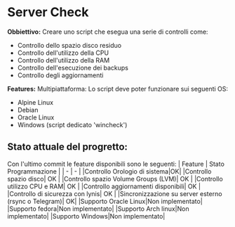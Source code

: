# Server Check

**Obbiettivo:**
Creare uno script che esegua una serie di controlli come:
- Controllo dello spazio disco residuo
- Controllo dell'utilizzo della CPU
- Controllo dell'utilizzo della RAM
- Controllo dell'esecuzione dei backups
- Controllo degli aggiornamenti

**Features:**
Multipiattaforma:
Lo script deve poter funzionare sui seguenti OS:
- Alpine Linux
- Debian
- Oracle Linux
- Windows (script dedicato 'wincheck')

## Stato attuale del progretto:

Con l'ultimo commit le feature disponibili sono le seguenti:
| Feature | Stato Programmazione |
| - | - |
|Controllo Orologio di sistema|OK|
|Controllo spazio disco| OK |
|Controllo spazio Volume Groups (LVM)| OK |
|Controllo utilizzo CPU e RAM| OK |
|Controllo aggiornamenti disponibili| OK |
|Controllo di sicurezza con lynis| OK |
|Sincronizzazione su server esterno (rsync o Telegram)| OK|
|Supporto Oracle Linux|Non implementato|
|Supporto fedora|Non implementato|
|Supporto Arch linux|Non implementato|
|Supporto Windows|Non implementato|
